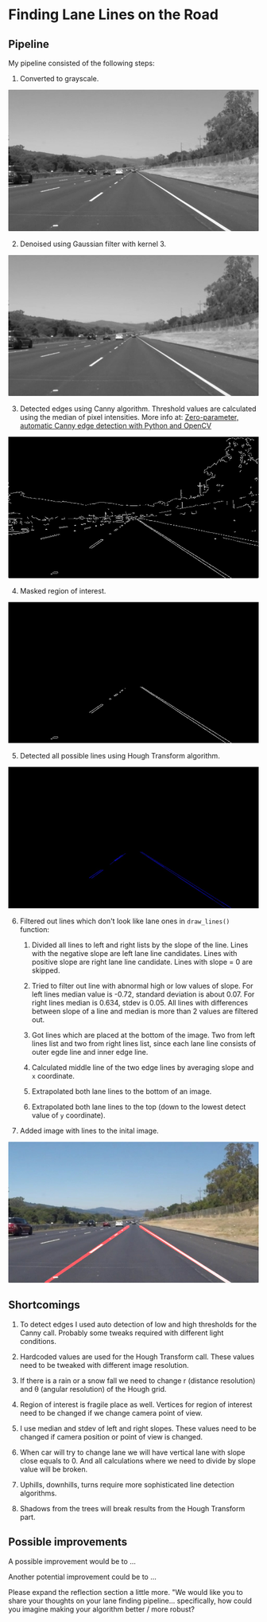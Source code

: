 # **Finding Lane Lines on the Road** 

## Pipeline

My pipeline consisted of the following steps: 

1. Converted to grayscale.

![grayscale](./writeup-images/01-grayscale.jpg)

2. Denoised using Gaussian filter with kernel 3.

![denoised](./writeup-images/02-denoised.jpg)

3. Detected edges using Canny algorithm. Threshold values are calculated using the median of pixel intensities. More info at: [Zero-parameter, automatic Canny edge detection with Python and OpenCV](http://www.pyimagesearch.com/2015/04/06/zero-parameter-automatic-canny-edge-detection-with-python-and-opencv/)

![edges](./writeup-images/03-edges.jpg)

4. Masked region of interest.

![masked-edges](./writeup-images/04-masked_edges.jpg)

5. Detected all possible lines using Hough Transform algorithm.

![all-lines](./writeup-images/05-all_lines.jpg)

6. Filtered out lines which don't look like lane ones in `draw_lines()` function:

   1. Divided all lines to left and right lists by the slope of the line. Lines with the negative slope are left lane line candidates. Lines with positive slope are right lane line candidate. Lines with slope = 0 are skipped.

   2. Tried to filter out line with abnormal high or low values of slope. For left lines median value is -0.72, standard deviation is about 0.07. For right lines median is 0.634, stdev is 0.05. All lines with differences between slope of a line and median is more than 2 values are filtered out.

   3. Got lines which are placed at the bottom of the image. Two from left lines list and two from right lines list, since each lane line consists of outer egde line and inner edge line.

   4. Calculated middle line of the two edge lines by averaging slope and `x` coordinate.
   
   5. Extrapolated both lane lines to the bottom of an image.
   
   6. Extrapolated both lane lines to the top (down to the lowest detect value of `y` coordinate).

7. Added image with lines to the inital image.

![result](./test_images_output/solidWhiteRight.jpg)

## Shortcomings

1. To detect edges I used auto detection of low and high thresholds for the Canny call. Probably some tweaks required with different light conditions.

2. Hardcoded values are used for the Hough Transform call. These values need to be tweaked with different image resolution. 

3. If there is a rain or a snow fall we need to change r (distance resolution) and θ (angular resolution) of the Hough grid.

4. Region of interest is fragile place as well. Vertices for region of interest need to be changed if we change camera point of view.

5. I use median and stdev of left and right slopes. These values need to be changed if camera position or point of view is changed.

6. When car will try to change lane we will have vertical lane with slope close equals to 0. And all calculations where we need to divide by slope value will be broken.

7. Uphills, downhills, turns require more sophisticated line detection algorithms.

8. Shadows from the trees will break results from the Hough Transform part.

## Possible improvements

A possible improvement would be to ...

Another potential improvement could be to ...

Please expand the reflection section a little more. "We would like you to share your thoughts on your lane finding pipeline... specifically, how could you imagine making your algorithm better / more robust?




